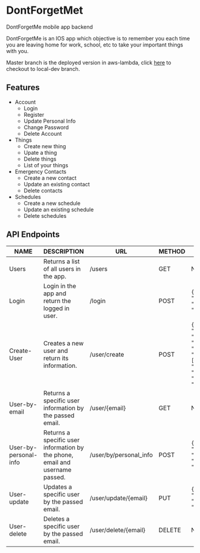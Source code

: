 # DontForgetMet
DontForgetMe mobile app backend

DontForgetMe is an IOS app which objective is to remember you each time you are leaving home for work, school, etc to take your important things with you.

Master branch is the deployed version in aws-lambda, click [here](https://github.com/Mikadifo/DontForgetMeAPI/tree/local-dev) to checkout to local-dev branch.
## Features
* Account
  * Login
  * Register
  * Update Personal Info
  * Change Password
  * Delete Account
* Things
  * Create new thing
  * Upate a thing
  * Delete things
  * List of your things
* Emergency Contacts
  * Create a new contact
  * Update an existing contact
  * Delete contacts
* Schedules
  * Create a new schedule
  * Update an existing schedule
  * Delete schedules
## API Endpoints
| NAME                  | DESCRIPTION                           | URL    | METHOD | BODY |
| --------------------- | ------------------------------------- | ------ | ------ | ---- |
| Users                 | Returns a list of all users in the app. | /users | GET    | NA   |
| Login                 | Login in the app and return the logged in user. | /login | POST    | ` { "username": "username", "password": "password" } ` |
| Create-User           | Creates a new user and return its information.  | /user/create | POST    | `{ "phone": "1234567890", "password": "password", "things": [], "emergencyContacts": [], "email": "example@exp.exp", "username": "username", "schedules": [] }`   |
| User-by-email         | Returns a specific user information by the passed email. | /user/{email} | GET    | NA   |
| User-by-personal-info | Returns a specific user information by the phone, email and username passed. | /user/by/personal\_info | POST    | `{ "email": "example@exp.exp", "username": "username", "phone": "1234567890" }`   |
| User-update           | Updates a specific user by the passed email. | /user/update/{email} | PUT    | `{ "phone": "1234567890", "username": "username" }`   |
| User-delete           | Deletes a specific user by the passed email. | /user/delete/{email} | DELETE    | NA   |
